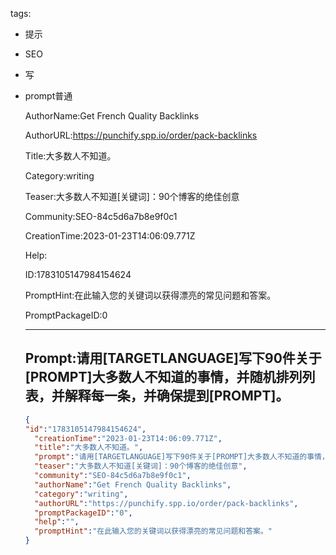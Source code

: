   tags: 
- 提示
- SEO
- 写
- prompt普通

  AuthorName:Get French Quality Backlinks

  AuthorURL:https://punchify.spp.io/order/pack-backlinks

  Title:大多数人不知道。

  Category:writing

  Teaser:大多数人不知道[关键词]：90个博客的绝佳创意

  Community:SEO-84c5d6a7b8e9f0c1

  CreationTime:2023-01-23T14:06:09.771Z

  Help:

  ID:1783105147984154624

  PromptHint:在此输入您的关键词以获得漂亮的常见问题和答案。

  PromptPackageID:0

  ---

  ## Prompt:请用[TARGETLANGUAGE]写下90件关于[PROMPT]大多数人不知道的事情，并随机排列列表，并解释每一条，并确保提到[PROMPT]。

  ```json
  {
  "id":"1783105147984154624",
    "creationTime":"2023-01-23T14:06:09.771Z",
    "title":"大多数人不知道。",
    "prompt":"请用[TARGETLANGUAGE]写下90件关于[PROMPT]大多数人不知道的事情，并随机排列列表，并解释每一条，并确保提到[PROMPT]。",
    "teaser":"大多数人不知道[关键词]：90个博客的绝佳创意",
    "community":"SEO-84c5d6a7b8e9f0c1",
    "authorName":"Get French Quality Backlinks",
    "category":"writing",
    "authorURL":"https://punchify.spp.io/order/pack-backlinks",
    "promptPackageID":"0",
    "help":"",
    "promptHint":"在此输入您的关键词以获得漂亮的常见问题和答案。"
  }
  ```
